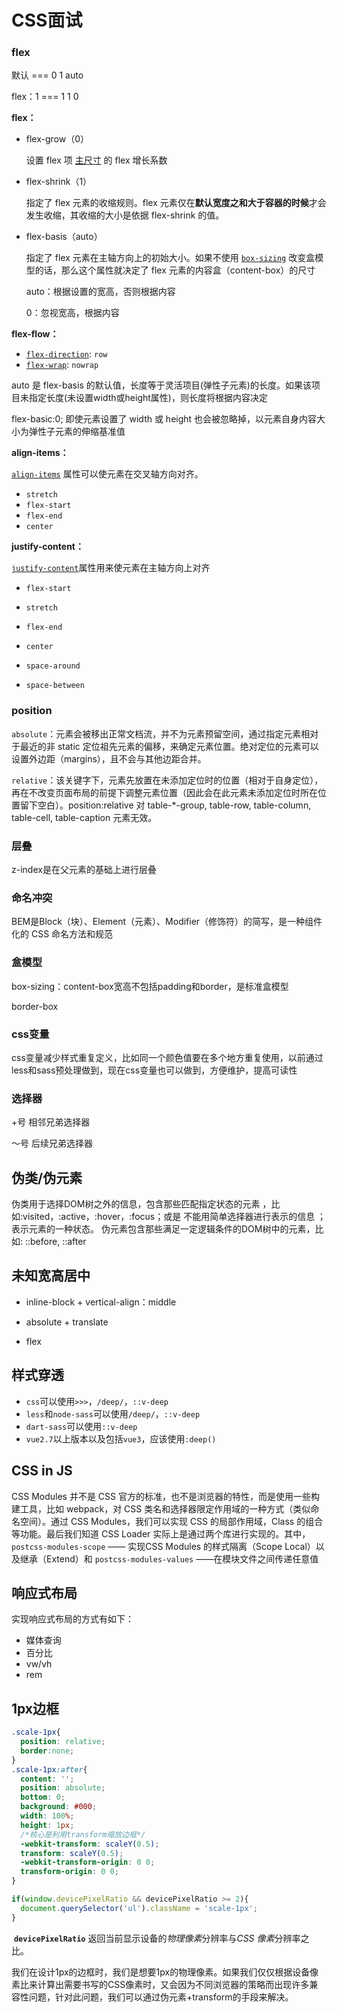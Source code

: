 # CSS面试

### flex

默认 === 0 1 auto

flex：1 === 1 1 0

**flex：**

- flex-grow（0）
  
  设置 flex 项 [主尺寸](https://www.w3.org/TR/css-flexbox/#main-size) 的 flex 增长系数

- flex-shrink（1）
  
  指定了 flex 元素的收缩规则。flex 元素仅在**默认宽度之和大于容器的时候**才会发生收缩，其收缩的大小是依据 flex-shrink 的值。

- flex-basis（auto）
  
  指定了 flex 元素在主轴方向上的初始大小。如果不使用 [`box-sizing`](https://developer.mozilla.org/zh-CN/docs/Web/CSS/box-sizing) 改变盒模型的话，那么这个属性就决定了 flex 元素的内容盒（content-box）的尺寸
  
  auto：根据设置的宽高，否则根据内容
  
  0：忽视宽高，根据内容

**flex-flow：**

- [`flex-direction`](https://developer.mozilla.org/zh-CN/docs/Web/CSS/flex-direction): `row`
- [`flex-wrap`](https://developer.mozilla.org/zh-CN/docs/Web/CSS/flex-wrap): `nowrap`

auto 是 flex-basis 的默认值，长度等于灵活项目(弹性子元素)的长度。如果该项目未指定长度(未设置width或height属性)，则长度将根据内容决定

flex-basic:0; 即使元素设置了 width 或 height 也会被忽略掉，以元素自身内容大小为弹性子元素的伸缩基准值

**align-items：**

[`align-items`](https://developer.mozilla.org/zh-CN/docs/Web/CSS/align-items) 属性可以使元素在交叉轴方向对齐。

- `stretch`
- `flex-start`
- `flex-end`
- `center`

**justify-content：**

[`justify-content`](https://developer.mozilla.org/zh-CN/docs/Web/CSS/justify-content)属性用来使元素在主轴方向上对齐

- `flex-start`

- `stretch`

- `flex-end`

- `center`

- `space-around`

- `space-between`

### position

`absolute`：元素会被移出正常文档流，并不为元素预留空间，通过指定元素相对于最近的非 static 定位祖先元素的偏移，来确定元素位置。绝对定位的元素可以设置外边距（margins），且不会与其他边距合并。

`relative`：该关键字下，元素先放置在未添加定位时的位置（相对于自身定位），再在不改变页面布局的前提下调整元素位置（因此会在此元素未添加定位时所在位置留下空白）。position:relative 对 table-*-group, table-row, table-column, table-cell, table-caption 元素无效。

### 层叠

z-index是在父元素的基础上进行层叠

### 命名冲突

BEM是Block（块）、Element（元素）、Modifier（修饰符）的简写，是一种组件化的 CSS 命名方法和规范

### 盒模型

box-sizing：content-box宽高不包括padding和border，是标准盒模型

border-box

### css变量

css变量减少样式重复定义，比如同一个颜色值要在多个地方重复使用，以前通过less和sass预处理做到，现在css变量也可以做到，方便维护，提高可读性

### 选择器

+号 相邻兄弟选择器

～号 后续兄弟选择器

## 伪类/伪元素

伪类用于选择DOM树之外的信息，包含那些匹配指定状态的元素 ，比如:visited，:active，:hover，:focus；或是 不能用简单选择器进行表示的信息 ；表示元素的一种状态。
伪元素包含那些满足一定逻辑条件的DOM树中的元素，比如: ::before, ::after

## 未知宽高居中

- inline-block + vertical-align：middle

- absolute + translate

- flex

## 样式穿透

- `css`可以使用`>>>`，`/deep/`，`::v-deep`
- `less`和`node-sass`可以使用`/deep/`，`::v-deep`
- `dart-sass`可以使用`::v-deep`
- `vue2.7`以上版本以及包括`vue3`，应该使用`:deep()`

## CSS in JS

CSS Modules 并不是 CSS 官方的标准，也不是浏览器的特性，而是使用一些构建工具，比如 webpack，对 CSS 类名和选择器限定作用域的一种方式（类似命名空间）。通过 CSS Modules，我们可以实现 CSS 的局部作用域，Class 的组合等功能。最后我们知道 CSS Loader 实际上是通过两个库进行实现的。其中， `postcss-modules-scope` —— 实现CSS Modules 的样式隔离（Scope Local）以及继承（Extend）和 `postcss-modules-values` ——在模块文件之间传递任意值

## 响应式布局

实现响应式布局的方式有如下：

- 媒体查询
- 百分比
- vw/vh
- rem

## 1px边框

```css
.scale-1px{
  position: relative;
  border:none;
}
.scale-1px:after{
  content: '';
  position: absolute;
  bottom: 0;
  background: #000;
  width: 100%;
  height: 1px;
  /*核心是利用transform缩放边框*/
  -webkit-transform: scaleY(0.5);
  transform: scaleY(0.5);
  -webkit-transform-origin: 0 0;
  transform-origin: 0 0;
}
```

```js
if(window.devicePixelRatio && devicePixelRatio >= 2){
  document.querySelector('ul').className = 'scale-1px';
}
```

 **`devicePixelRatio`** 返回当前显示设备的*物理像素*分辨率与*CSS 像素*分辨率之比。

我们在设计1px的边框时，我们是想要1px的物理像素。如果我们仅仅根据设备像素比来计算出需要书写的CSS像素时，又会因为不同浏览器的策略而出现许多兼容性问题，针对此问题，我们可以通过伪元素+transform的手段来解决。